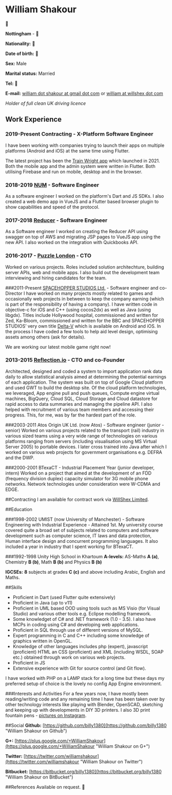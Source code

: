 # William Shakour

:see_no_evil:

__Nottingham__ - :see_no_evil:

__Nationality\:__ :see_no_evil:

__Date of birth\:__ :see_no_evil:

__Sex\:__ Male

__Marital status\:__ Married

__Tel\:__ :hear_no_evil:

__E-mail\:__ [william dot shakour at gmail dot com](mailto:... "Contact") or [william at willshex dot com](mailto:... "Contact")

*Holder of full clean UK driving licence*

## Work Experience

### 2019-Present Contracting - X-Platform Software Engineer
I have been working with companies trying to launch their apps on multiple platforms (Android and iOS) at the same time using Flutter.

The latest project has been the [Train Wright app](https://apps.apple.com/lv/app/train-wright/id1549546871) which launched in 2021. Both the mobile app and the admin system were written in Flutter. Both utilising Firebase and run on mobile, desktop and in the browser.

### 2018-2019 [NUM](https://www.num.uk/) - Software Engineer
As a software engineer I worked on the platform's Dart and JS SDKs. I also created a web demo app in VueJS and a Flutter based browser plugin to show capabilities and speed of the protocol.

### 2017-2018 [Reducer](https://reducer.co.uk/) - Software Engineer
As a Software engineer I worked on creating the Reducer API using swagger on top of AWS and migrating JSP pages to VueJS app using the new API. I also worked on the integration with Quickbooks API.

### 2016-2017 - [Puzzle London](https://puzzlelondon.com/) - CTO
Worked on various projects. Roles included solution architechture, building server APIs, web and mobile apps. I also build out the development team interviewing and hiring candidates for the team.

###2011-Present [SPACEHOPPER STUDIOS Ltd.](http://www.spacehopperstudios.com) - Software engineer and co-Director
I have worked on many projects mostly related to games and occasionally web projects in between to keep the company earning (which is part of the responsibility of having a company). I have written code in objective-c for iOS and C++ (using cocos2dx) as well as Java (using libgdx). Titles include Hollywood hospital, commissioned and written for Zed, Ka-Bloom, commissioned and written for the BBC and SPACEHOPPER STUDIOS’ very own title [Delta-V](http://www.deltavgame.com) which is available on Android and iOS. In the process I have coded a few tools to help aid level design, optimising assets among others (ask for details).

We are working our latest mobile game right now!

### 2013-2015 [Reflection.io](http://www.reflection.io) - CTO and co-Founder
Architected, designed and coded a system to import application rank data daily to allow statistical analysis aimed at determining the potential earnings of each application. The system was built on top of Google Cloud platform and used GWT to build the desktop site. Of the cloud platform technologies, we leveraged, App engine pull and push queues, Compute engine virtual machines, BigQuery, Cloud SQL, Cloud Storage and Cloud datastore for rapid access to data summaries and managing the pipeline API.
I also helped with recruitment of various team members and accessing their progress. This, for me, was by far the hardest part of the role.

###2003-2011 Atos Origin UK Ltd. (now Atos) - Software engineer (junior - senior)
Worked on various projects related to the transport (rail) industry in various sized teams using a very wide range of technologies on various platforms ranging from servers (including visualisation using MS Virtual Server 2005) to portable devices. I later cross trained into Java after which I worked on various web projects for government organisations e.g. DEFRA and the DWP.

###2000-2001 BTexaCT - Industrial Placement Year (junior developer, intern)
Worked on a project that aimed at the development of an FDD (frequency division duplex) capacity simulator for 3G mobile phone networks. Network technologies under consideration were W-CDMA and EDGE.

##Contracting
I am available for contract work via [WillShex Limited](https://www.willshex.com).

##Education

###1998-2002 UMIST (now University of Manchester) - Software Engineering with Industrial Experience - Attained 1st.
My university course covered quite a broad set of subjects related to computers and software development such as computer science, IT laws and data protection, Human interface design and concurrent programming languages. It also included a year in industry that I spent working for BTexaCT.

###1992-1998 Unity High School in Khartoum
__A-levels\:__
AS-Maths __A (a)__, Chemistry __B (b)__, Math __B (b)__ and Physics __B (b)__

__IGCSEs\:__
__8__ subjects at grades __C (c)__ and above including Arabic, English and Maths.

##Skills
- Proficient in Dart (used Flutter quite extensively)
- Proficient in Java (up to v11)
- Proficient in UML based OOD using tools such as MS Visio (for Visual Studio) and various other tools e.g. Eclipse modelling framework.
- Some knowledget of C# and .NET framework (1.0 - 3.5). I also have MCPs in coding using C# and developing web applications. 
- Proficient in SQL through use of different versions of MySQL.
- Expert programming in C and C++ including some knowledge of graphics written in OpenGL.
- Knowledge of other languages includes php (expert), javascript (proficient) HTML an CSS (proficient) and XML (including WSDL, SOAP etc.) obtained through work on various web projects.
- Proficient in JS
- Extensive experience with Git for source control (and Git flow).

I have worked with PHP on a LAMP stack for a long time but these days my preferred setup of choice is the lovely no config App Engine environment.

###Interests and Activities
For a few years now, I have mostly been reading/writing code and any remaining time I have has been taken over by other technology interests like playing with Blender, OpenSCAD, sketching and keeping up with developments in DIY 3D printers. I also 3D print fountain pens - [pictures on Instagram](https://www.instagram.com/williamshakour/).

##Social
__Github\:__ [https://github.com/billy1380](https://github.com/billy1380 "William Shakour on Github")

__G+\:__ [https://plus.google.com/+WilliamShakour](https://plus.google.com/+WilliamShakour "William Shakour on G+")

__Twitter\:__ [https://twitter.com/williamshakour](https://twitter.com/williamshakour "William Shakour on Twitter")

__Bitbucket\:__ [https://bitbucket.org/billy1380](https://bitbucket.org/billy1380 "William Shakour on BitBucket")

##References
Available on request. :speak_no_evil:
